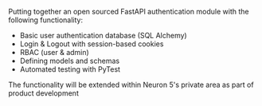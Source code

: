 Putting together an open sourced FastAPI authentication module with the following functionality:

- Basic user authentication database (SQL Alchemy)
- Login & Logout with session-based cookies
- RBAC (user & admin)
- Defining models and schemas
- Automated testing with PyTest

The functionality will be extended within Neuron 5's private area as part of product development
